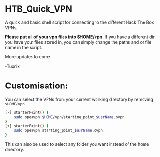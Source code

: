# HTB_Quick_VPN
A quick and basic shell script for connecting to the different Hack The Box VPNs. 

<b> Please put all of your vpn files into $HOME/vpn. </b>
If you have a different dir you have your files stored in, you can simply change the paths and or file name in the script.

More updates to come

-Tuxnix

# Customisation:

You can select the VPNs from your current working directory by removing `$HOME/vpn`

```sh
[-] starterPoint() {
	sudo openvpn $HOME/vpn/starting_point_$usrName.ovpn
}
[+] starterPoint() {
	sudo openvpn starting_point_$usrName.ovpn
}
```
This can also be used to select any folder you want instead of the home directory.
